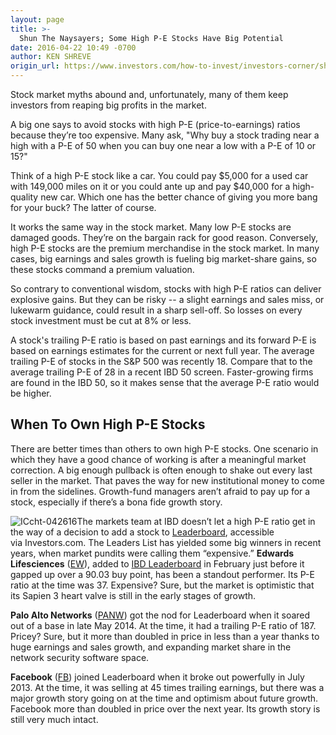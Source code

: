 ```yaml
---
layout: page
title: >-
  Shun The Naysayers; Some High P-E Stocks Have Big Potential
date: 2016-04-22 10:49 -0700
author: KEN SHREVE
origin_url: https://www.investors.com/how-to-invest/investors-corner/shun-the-naysayers-some-high-p-e-stocks-have-big-potential/
---
```


Stock market myths abound and, unfortunately, many of them keep investors from reaping big profits in the market.

A big one says to avoid stocks with high P-E (price-to-earnings) ratios because they’re too expensive. Many ask, "Why buy a stock trading near a high with a P-E of 50 when you can buy one near a low with a P-E of 10 or 15?"

Think of a high P-E stock like a car. You could pay \$5,000 for a used car with 149,000 miles on it or you could ante up and pay \$40,000 for a high-quality new car. Which one has the better chance of giving you more bang for your buck? The latter of course.

It works the same way in the stock market. Many low P-E stocks are damaged goods. They’re on the bargain rack for good reason. Conversely, high P-E stocks are the premium merchandise in the stock market. In many cases, big earnings and sales growth is fueling big market-share gains, so these stocks command a premium valuation.

So contrary to conventional wisdom, stocks with high P-E ratios can deliver explosive gains. But they can be risky -- a slight earnings and sales miss, or lukewarm guidance, could result in a sharp sell-off. So losses on every stock investment must be cut at 8% or less.

A stock's trailing P-E ratio is based on past earnings and its forward P-E is based on earnings estimates for the current or next full year. The average trailing P-E of stocks in the S&P 500 was recently 18. Compare that to the average trailing P-E of 28 in a recent IBD 50 screen. Faster-growing firms are found in the IBD 50, so it makes sense that the average P-E ratio would be higher.

## When To Own High P-E Stocks

There are better times than others to own high P-E stocks. One scenario in which they have a good chance of working is after a meaningful market correction. A big enough pullback is often enough to shake out every last seller in the market. That paves the way for new institutional money to come in from the sidelines. Growth-fund managers aren’t afraid to pay up for a stock, especially if there’s a bona fide growth story.

![ICcht-042616](https://www.investors.com/wp-content/uploads/2016/04/ICcht-042616-1024x545.jpg)The markets team at IBD doesn’t let a high P-E ratio get in the way of a decision to add a stock to [Leaderboard](http://leaderboard.investors.com/leaderboard/leaders/default.aspx), accessible via Investors.com. The Leaders List has yielded some big winners in recent years, when market pundits were calling them “expensive.” **Edwards Lifesciences** ([EW](https://research.investors.com/quote.aspx?symbol=EW)), added to [IBD Leaderboard](http://leaderboard.investors.com/leaderboard/leaders/default.aspx) in February just before it gapped up over a 90.03 buy point, has been a standout performer. Its P-E ratio at the time was 37. Expensive? Sure, but the market is optimistic that its Sapien 3 heart valve is still in the early stages of growth.

**Palo Alto Networks** ([PANW](https://research.investors.com/quote.aspx?symbol=PANW)) got the nod for Leaderboard when it soared out of a base in late May 2014. At the time, it had a trailing P-E ratio of 187. Pricey? Sure, but it more than doubled in price in less than a year thanks to huge earnings and sales growth, and expanding market share in the network security software space.

**Facebook** ([FB](https://research.investors.com/quote.aspx?symbol=FB)) joined Leaderboard when it broke out powerfully in July 2013. At the time, it was selling at 45 times trailing earnings, but there was a major growth story going on at the time and optimism about future growth. Facebook more than doubled in price over the next year. Its growth story is still very much intact.
